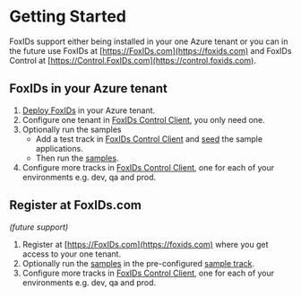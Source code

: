 # Getting Started
FoxIDs support either being installed in your one Azure tenant or you can in the future use FoxIDs at [https://FoxIDs.com](https://foxids.com) and FoxIDs Control at [https://Control.FoxIDs.com](https://control.foxids.com).

## FoxIDs in your Azure tenant

1. [Deploy FoxIDs](deployment.md) in your Azure tenant.
2. Configure one tenant in [FoxIDs Control Client](control.md#foxids-control-client), you only need one.
3. Optionally run the samples
   * Add a test track in [FoxIDs Control Client](control.md#foxids-control-client) and [seed](samples.md#configure-samples-in-foxids-track) the sample applications.
   * Then run the [samples](samples.md).
4. Configure more tracks in [FoxIDs Control Client](control.md#foxids-control-client), one for each of your environments e.g. dev, qa and prod.


## Register at FoxIDs.com 
*(future support)*

1. Register at [https://FoxIDs.com](https://foxids.com) where you get access to your one tenant.
2. Optionally run the [samples](samples.md) in the pre-configured [sample track](samples.md#foxidscom-test-track-for-samples).
3. Configure more tracks in [FoxIDs Control Client](control.md#foxids-control-client), one for each of your environments e.g. dev, qa and prod.





